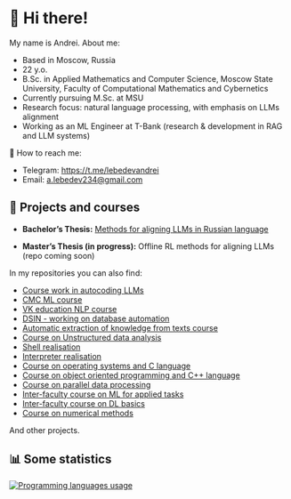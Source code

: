 # :car: Hi there! 

My name is Andrei. About me:

- Based in Moscow, Russia  
- 22 y.o.  
- B.Sc. in Applied Mathematics and Computer Science, Moscow State University, Faculty of Computational Mathematics and Cybernetics
- Currently pursuing M.Sc. at MSU  
- Research focus: natural language processing, with emphasis on LLMs alignment 
- Working as an ML Engineer at T-Bank (research & development in RAG and LLM systems)  


:email: How to reach me:
- Telegram: https://t.me/lebedevandrei
- Email: a.lebedev234@gmail.com


## :rocket: Projects and courses

- **Bachelor’s Thesis:** [Methods for aligning LLMs in Russian language](https://github.com/andrrrei/diploma)  

- **Master’s Thesis (in progress):** Offline RL methods for aligning LLMs (repo coming soon)  


In my repositories you can also find:
- [Course work in autocoding LLMs](https://github.com/andrrrei/code_generating_LLMs)
- [CMC ML course](https://github.com/andrrrei/ML_CMC)
- [VK education NLP course](https://github.com/andrrrei/VK_NLP)
- [DSIN - working on database automation](https://github.com/andrrrei/DSIN)
- [Automatic extraction of knowledge from texts course](https://github.com/andrrrei/NLP_basics)
- [Course on Unstructured data analysis](https://github.com/andrrrei/AUD)
- [Shell realisation](https://github.com/andrrrei/shell)
- [Interpreter realisation](https://github.com/andrrrei/interpreter)
- [Course on operating systems and C language](https://github.com/andrrrei/operation_systems)
- [Course on object oriented programming and C++ language](https://github.com/andrrrei/OOP)
- [Course on parallel data processing](https://github.com/andrrrei/SKiPOD)
- [Inter-faculty course on ML for applied tasks](https://github.com/andrrrei/IFC_ML)
- [Inter-faculty course on DL basics](https://github.com/andrrrei/IFC_DL)
- [Course on numerical methods](https://github.com/andrrrei/numerical_methods)

And other projects.


## :bar_chart: Some statistics
<a href="https://github.com/andrrrei" align="left"><img src="https://github-readme-stats.vercel.app/api/top-langs/?username=andrrrei&langs_count=10&title_color=0891b2&text_color=ffffff&icon_color=0891b2&bg_color=1c1917&hide_border=true&locale=en&custom_title=Top%20%Languages" alt="Programming languages usage" /></a>

